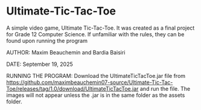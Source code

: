 # Ultimate-Tic-Tac-Toe
A simple video game, Ultimate Tic-Tac-Toe. It was created as a final project for Grade 12 Computer Science. If unfamiliar with the rules, they can be found upon running the program

AUTHOR: Maxim Beauchemin and Bardia Baisiri

DATE: September 19, 2025

RUNNING THE PROGRAM: Download the UltimateTicTacToe.jar file from https://github.com/maximbeauchemin07-source/Ultimate-Tic-Tac-Toe/releases/tag/1.0/download/UltimateTicTacToe.jar and run the file. The images will not appear unless the .jar is in the same folder as the assets folder.
